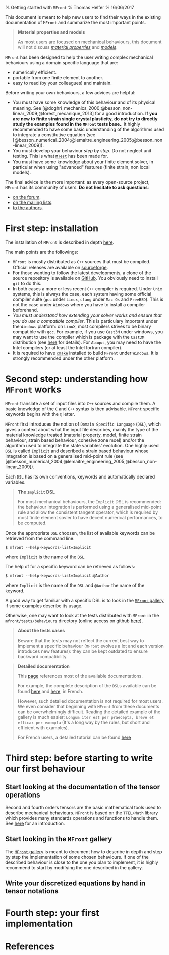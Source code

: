 % Getting started with `MFront`
% Thomas Helfer
% 16/06/2017

This document is meant to help new users to find their ways in the
existing documentation of `MFront` and summarize the most important
points.

> **Material properties and models**
> 
> As most users are focused on mechanical behaviours, this document
> will not discuss [*material properties*](material-properties.html)
> and [*models*](models.html).

`MFront` has been designed to help the user writing complex
mechanical behaviours using a domain specific language that are:

- numerically efficient.
- portable from one finite element to another.
- easy to read (by your colleagues) and maintain.

Before writing your own behaviours, a few advices are helpful:

- You must have some knowledge of this behaviour and of its physical
  meaning. See
  [@doghri_mechanics_2000;@besson_non-linear_2009;@forest_mecanique_2013]
  for a good introduction. **If you are new to finite strain single
  crystal plasticity, do not try to directly study the examples found in
  the `MFront` tests base.**. It highly recommended to have some basic
  understanding of the algorithms used to integrate a constitutive
  equation (see
  [@besson_numerical_2004;@lemaitre_engineering_2005;@besson_non-linear_2009]).
- You must develop your behaviour *step by step*. Do not neglect unit
  testing. This is what [`MTest`](.md) has been made for.
- You must have some knowledge about your finite element solver, in
  particular when using "advanced" features (finite strain, non local
  models).

The final advice is the more important: as every open-source project,
`MFront` has its community of users. **Do not hesitate to ask
questions**:

- [on the forum](https://sourceforge.net/p/tfel/discussion/).
- [on the mailing lists](https://sourceforge.net/p/tfel/tfel/).
- [to the authors](mailto:tfel-contact@cea.fr).

# First step: installation

The installation of `MFront` is described in depth [here](install.html).

The main points are the followings:

- `MFront` is mostly distributed as `C++` sources that must be compiled.
  Official releases are available on
  [sourceforge](https://sourceforge.net/projects/tfel/files/).
- For those wanting to follow the latest developments, a clone of the
  source repository is available on
  [GitHub](https://github.com/thelfer/tfel). You obviously need to
  install `git` to do this.
- In both cases a more or less recent `C++` compiler is required. Under
  `Unix` systems, this is always the case, each system having some
  official compiler suite (`gcc` under `Linux`, `clang` under `Mac Os`
  and `FreeBSD`). This is not the case under `Windows` where you have to
  install a compiler beforehand.
- *You must understand how extending your solver works and ensure that
  you do use a compatible compiler*. This is particulary important under
  the `Windows` platform: on `LinuX`, most compilers strives to be
  binary compatible with `gcc`. For example, if you use `Cast3M` under
  windows, you may want to use the compiler which is package with the
  `Cast3M` distribution (see [here](install-windows-Cast3M2017.html) for
  details). For `Abaqus`, you may need to have the Intel compilers (or
  at least the Intel fortran compiler).
- It is required to have [`cmake`](https://cmake.org/) installed to
  build `MFront` under `Windows`. It is strongly recommended under the
  other platform.

# Second step: understanding how `MFront` works

`MFront` translate a set of input files into `C++` sources and compile
them. A basic knowledge of the `C` and `C++` syntax is then advisable.
`MFront` specific keywords begins with the `@` letter.

`MFront` first introduces the notion of `Domain Specific Language`
(`DSL`), which gives a context about what the input file describes,
mainly the type of the material knowledge treated (material property,
model, finite strain behaviour, strain based behaviour, cohesive zone
moel) and/or the algorithm used to integrate the state variables'
evolution. One highly used `DSL` is called `Implicit` and described a
strain based behaviour whose integration is based on a generalised
mid-point rule (see
[@besson_numerical_2004;@lemaitre_engineering_2005;@besson_non-linear_2009]).

Each `DSL` has its own conventions, keywords and automatically declared
variables.

> **The `Implicit` DSL**
> 
> For most mechanical behaviours, the `Implicit` DSL is recommended: the
> behaviour integration is performed using a generalised mid-point rule
> and allow the consistent tangent operator, which is required by most
> finite element sovler to have decent numerical performances, to be
> computed.

Once the appropriate `DSL` choosen, the list of available keywords can
be retrieved from the command line:

~~~~{.bash}
$ mfront --help-keywords-list=Implicit
~~~~

where `Implicit` is the name of the `DSL`.

The help of for a specific keyword can be retrieved as follows:

~~~~{.bash}
$ mfront --help-keywords-list=Implicit:@Author
~~~~

where `Implicit` is the name of the `DSL` and `@Author` the name of the
keyword.

A good way to get familiar with a specific DSL is to look in the
[`MFront` gallery](gallery.html) if some examples describe its usage.

Otherwise, one may want to look at the tests distributed with `MFront`
in the `mfront/tests/behaviours` directory (online access on github
[here](https://github.com/thelfer/tfel/tree/master/mfront/tests/behaviours)).

> **About the tests cases**
> 
> Beware that the tests may not reflect the current best way to
> implement a specific behaviour (`MFront` evolves a lot and each
> version introduces new features): they can be kept outdated to ensure
> backward compatibility.

> **Detailed documentation**
> 
> This [page](documentations.html) references most of the available
> documentations.
> 
> For example, the complete description of the `DSL`s available can
> be found [here](documents/mfront/mfront.pdf) and
> [here](documents/mfront/behaviours.pdf), in French.
> 
> However, such detailed documentation is not required for most users.
> We even consider that beginning with `MFront` from these documents
> can be overwhelmingly difficult. Reading the detailed example of the
> gallery is much easier: `Longum iter est per praecepta, breve et
> efficax per exempla` (It's a long way by the rules, but short and
> efficient with examples).
> 
> For French users, a detailed tutorial can be found
> [here](documents/tutoriel/tutoriel.pdf)

# Third step: before starting to write our first behaviour

## Start looking at the documentation of the tensor operations

Second and fourth orders tensors are the basic mathematical tools used
to describe mechanical behaviours. `MFront` is based on the `TFEL/Math`
library which provides many standards operations and functions to handle
them. See [here](tensors.html) for an introduction.

## Start looking in the `MFront` gallery

The [`MFront` gallery](gallery.html) is meant to document how to
describe in depth and step by step the implementation of some chosen
behaviours. If one of the described behaviour is close to the one you
plan to implement, it is highly recommend to start by modifying the one
described in the gallery.

## Write your discretized equations by hand in tensor notations

# Fourth step: your first implementation



# References

<!-- Local IspellDict: english -->
